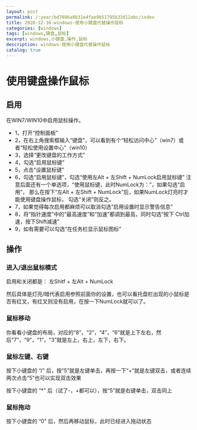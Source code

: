 ```yaml
---
layout: post
permalink: /:year/bd7886a8b31e4fae9b51795b33d12abc/index
title: 2020-12-16-windows-使用小键盘代替操作鼠标
categories: [windows]
tags: [windows,键盘,鼠标]
excerpt: windows,小键盘,操作,鼠标
description: windows-使用小键盘代替操作鼠标
catalog: true
---
```




# 使用键盘操作鼠标

## 启用 

在WIN7/WIN10中启用鼠标操作。

* 1，打开“控制面板”
* 2，在右上角搜索框输入“键盘”，可以看到有个“轻松访问中心”（win7）或者“轻松使用设置中心”（win10）
* 3，选择“更改键盘的工作方式”
* 4，勾选“启用鼠标键”
* 5，点击“设置鼠标键”
* 6，勾选“启用鼠标键”，勾选“使用左Alt + 左Shift + NumLock启用鼠标键”
注意后面还有一个单选项，“使用鼠标键，此时NumLock为：”，如果勾选“启用”，
那么在按下“左Alt + 左Shift + NumLock”后，如果NumLock灯亮时才能使用键盘操作鼠标，
勾选“关闭”则反之。
* 7，如果觉得每次启用都麻烦可以取消勾选“启用设置时显示警告信息”
* 8，将“指针速度”中的“最高速度”和“加速”都调到最高，同时勾选“按下 Ctrl加速，按下Shift减速”
* 9，如有需要可以勾选“在任务栏显示鼠标图标”



## 操作

### 进入/退出鼠标模式

启用和关闭都是： 左Shitf + 左Alt + NumLock

然后具体是灯亮/暗代表启用参照前面你的设置，也可以看托盘栏出现的小鼠标是否有红叉，有红叉则没有启用，在按一下NumLock就可以了。

### 鼠标移动

你看看小键盘的布局，对应的“8”，“2”，“4”，“6”就是上下左右，然后“7”，“9”，“1”，“3”就是左上，右上，左下，右下。

### 鼠标左键、右键

按下小键盘的 “/” 后，按“5”就是左键单击，再按一下“+”就是左键双击，或者连续两次点击“5”也可以实现双击效果

按下小键盘的 “*” 后（试了-，+都可以），按“5”就是右键单击，双击同上

### 鼠标拖动

按下小键盘的 “0” 后，然后再移动鼠标，此时已经进入拖动状态





